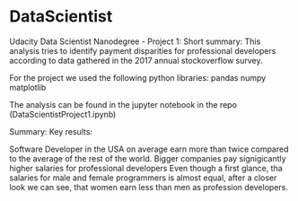 # DataScientist

Udacity Data Scientist Nanodegree - Project 1: Short summary: This analysis tries to identify payment disparities for professional developers according to data gathered in the 2017 annual stockoverflow survey.

For the project we used the following python libraries: pandas numpy matplotlib

The analysis can be found in the jupyter notebook in the repo (DataScientistProject1.ipynb)

Summary: Key results:

Software Developer in the USA on average earn more than twice compared to the average of the rest of the world.
Bigger companies pay signigicantly higher salaries for professional developers
Even though a first glance, tha salaries for male and female programmers is almost equal, after a closer look we can see, that women earn less than men as profession developers.
